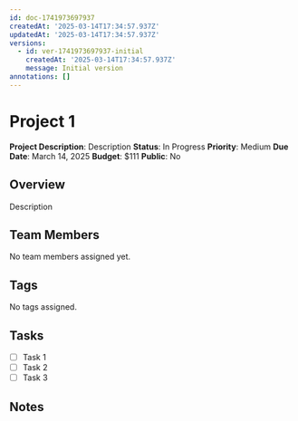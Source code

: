 ```yaml
---
id: doc-1741973697937
createdAt: '2025-03-14T17:34:57.937Z'
updatedAt: '2025-03-14T17:34:57.937Z'
versions:
  - id: ver-1741973697937-initial
    createdAt: '2025-03-14T17:34:57.937Z'
    message: Initial version
annotations: []
---
```



# Project 1

**Project Description**: Description
**Status**: In Progress
**Priority**: Medium
**Due Date**: March 14, 2025
**Budget**: $111
**Public**: No
## Overview

Description

## Team Members

No team members assigned yet.

## Tags

No tags assigned.

## Tasks

- [ ] Task 1
- [ ] Task 2
- [ ] Task 3

## Notes 
